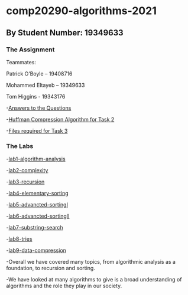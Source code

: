 # comp20290-algorithms-2021
## By Student Number: 19349633

### The Assignment
Teammates:

Patrick O’Boyle – 19408716

Mohammed Eltayeb – 19349633

Tom Higgins - 19343176

-[Answers to the Questions](https://github.com/CompAlgorithms/algorithms20290-2021-repository-mohelt/blob/main/compression-assignment/Compression%20Assignment%20Answers.pdf)

-[Huffman Compression Algorithm for Task 2](https://github.com/CompAlgorithms/algorithms20290-2021-repository-mohelt/blob/main/compression-assignment/HuffmanCompression.java)

-[Files required for Task 3](https://github.com/CompAlgorithms/algorithms20290-2021-repository-mohelt/tree/main/compression-assignment/Compressed%20and%20Decompressed%20Files)

### The Labs
-[lab1-algorithm-analysis](https://github.com/CompAlgorithms/algorithms20290-2021-repository-mohelt/tree/main/wk2-algorithm-analysis)

-[lab2-complexity](https://github.com/CompAlgorithms/algorithms20290-2021-repository-mohelt/tree/main/wk3-complexity-analysis)

-[lab3-recursion](https://github.com/CompAlgorithms/algorithms20290-2021-repository-mohelt/tree/main/wk4-recursion-analysis)

-[lab4-elementary-sorting](https://github.com/CompAlgorithms/algorithms20290-2021-repository-mohelt/tree/main/wk5-elementary-sorting)

-[lab5-advancted-sortingI](https://github.com/CompAlgorithms/algorithms20290-2021-repository-mohelt/tree/main/wk6-advanced-sorting-algorithms-MergeSort)

-[lab6-advancted-sortingII](https://github.com/CompAlgorithms/algorithms20290-2021-repository-mohelt/tree/main/wk7-advanced-sorting-algorithms-QuickSort)

-[lab7-substring-search](https://github.com/CompAlgorithms/algorithms20290-2021-repository-mohelt/tree/main/wk8-searching-algorithms)

-[lab8-tries](https://github.com/CompAlgorithms/algorithms20290-2021-repository-mohelt/tree/main/wk9-tries)

-[lab9-data-compression](https://github.com/CompAlgorithms/algorithms20290-2021-repository-mohelt/tree/main/wk10-data-compression)


-Overall we have covered many topics, from algorithmic analysis as a foundation, to recursion and sorting.

-We have looked at many algorithms to give is a broad understanding of algorithms and the role they play in our society.
